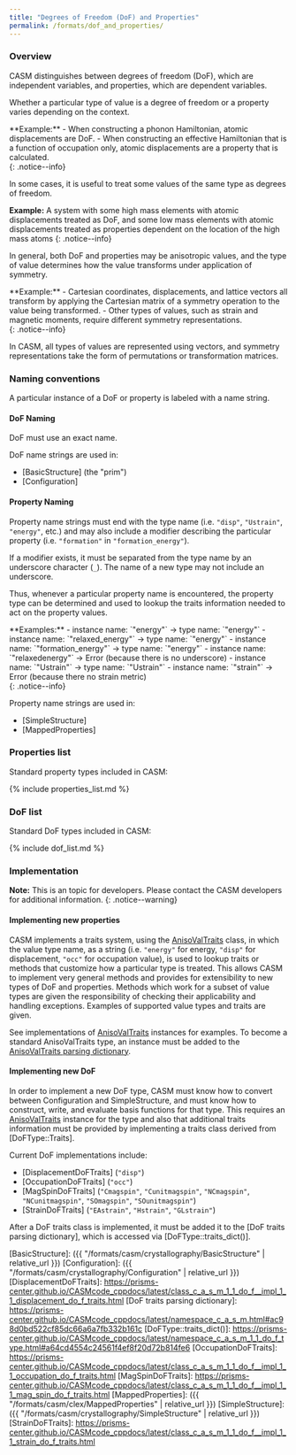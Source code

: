 ```yaml
---
title: "Degrees of Freedom (DoF) and Properties"
permalink: /formats/dof_and_properties/
---
```


### Overview

CASM distinguishes between degrees of freedom (DoF), which are independent variables, and properties, which are dependent variables.

Whether a particular type of value is a degree of freedom or a property varies depending on the context.

<div>
**Example:**
- When constructing a phonon Hamiltonian, atomic displacements are DoF.
- When constructing an effective Hamiltonian that is a function of occupation only, atomic displacements are a property that is calculated.
</div>
{: .notice--info}

In some cases, it is useful to treat some values of the same type as degrees of freedom.

**Example:** A system with some high mass elements with atomic displacements treated as DoF, and some low mass elements with atomic displacements treated as properties dependent on the location of the high mass atoms
{: .notice--info}

In general, both DoF and properties may be anisotropic values, and the type of value determines how the value transforms under application of symmetry.

<div>
**Example:**
- Cartesian coordinates, displacements, and lattice vectors all transform by applying the Cartesian matrix of a symmetry operation to the value being transformed.
- Other types of values, such as strain and magnetic moments, require different symmetry representations.
</div>
{: .notice--info}

In CASM, all types of values are represented using vectors, and symmetry representations take the form of permutations or transformation matrices.


### Naming conventions

A particular instance of a DoF or property is labeled with a name string.


#### DoF Naming

DoF must use an exact name.

DoF name strings are used in:
- [BasicStructure] (the "prim")
- [Configuration]


#### Property Naming

Property name strings must end with the type name (i.e. `"disp"`, `"Ustrain"`, `"energy"`, etc.) and may also include a modifier describing the particular property (i.e. `"formation"` in `"formation_energy"`).

If a modifier exists, it must be separated from the type name by an underscore character (`_`). The name of a new type may not include an underscore.

Thus, whenever a particular property name is encountered, the property type can be determined and used to lookup the traits information needed to act on the property values.

<div>
**Examples:**
- instance name: `"energy"` -> type name: `"energy"`
- instance name: `"relaxed_energy"` -> type name: `"energy"`
- instance name: `"formation_energy"` -> type name: `"energy"`
- instance name: `"relaxedenergy"` -> Error (because there is no underscore)
- instance name: `"Ustrain"` -> type name:  `"Ustrain"`
- instance name: `"strain"` ->  Error (because there no strain metric)
</div>
{: .notice--info}

Property name strings are used in:
- [SimpleStructure]
- [MappedProperties]


### Properties list

Standard property types included in CASM:

{% include properties_list.md %}


### DoF list

Standard DoF types included in CASM:

{% include dof_list.md %}


### Implementation

**Note:** This is an topic for developers. Please contact the CASM developers for additional information.
{: .notice--warning}


#### Implementing new properties

CASM implements a traits system, using the [AnisoValTraits] class, in which the value type name, as a string (i.e. `"energy"` for energy, `"disp"` for displacement, `"occ"` for occupation value), is used to lookup traits or methods that customize how a particular type is treated. This allows CASM to implement very general methods and provides for extensibility to new types of DoF and properties. Methods which work for a subset of value types are given the responsibility of checking their applicability and handling exceptions. Examples of supported value types and traits are given.

See implementations of [AnisoValTraits] instances for examples. To become a standard AnisoValTraits type, an instance must be added to the [AnisoValTraits parsing dictionary].


#### Implementing new DoF

In order to implement a new DoF type, CASM must know how to convert between Configuration and SimpleStructure, and must know how to construct, write, and evaluate basis functions for that type. This requires an [AnisoValTraits] instance for the type and also that additional traits information must be provided by implementing a traits class derived from [DoFType::Traits].

Current DoF implementations include:
- [DisplacementDoFTraits] (`"disp"`)
- [OccupationDoFTraits] (`"occ"`)
- [MagSpinDoFTraits] (`"Cmagspin"`, `"Cunitmagspin"`, `"NCmagspin"`, `"NCunitmagspin"`, `"SOmagspin"`, `"SOunitmagspin"`)
- [StrainDoFTraits] (`"EAstrain"`, `"Hstrain"`, `"GLstrain"`)

After a DoF traits class is implemented, it must be added it to the [DoF traits parsing dictionary], which is accessed via [DoFType::traits_dict()].

[AnisoValTraits]: https://prisms-center.github.io/CASMcode_cppdocs/latest/class_c_a_s_m_1_1_aniso_val_traits.html
[AnisoValTraits parsing dictionary]: https://prisms-center.github.io/CASMcode_cppdocs/latest/namespace_c_a_s_m.html#a41ba764cb5d20f103a5d7488f330dfed
[BasicStructure]: ({{ "/formats/casm/crystallography/BasicStructure" |  relative_url }})
[Configuration]: ({{ "/formats/casm/crystallography/Configuration" |  relative_url }})
[DisplacementDoFTraits]: https://prisms-center.github.io/CASMcode_cppdocs/latest/class_c_a_s_m_1_1_do_f__impl_1_1_displacement_do_f_traits.html
[DoF traits parsing dictionary]: https://prisms-center.github.io/CASMcode_cppdocs/latest/namespace_c_a_s_m.html#ac98d0bd522cf85dc66a6a7fb332b161c
[DoFType::traits_dict()]: https://prisms-center.github.io/CASMcode_cppdocs/latest/namespace_c_a_s_m_1_1_do_f_type.html#a64cd4554c24561f4ef8f20d72b814fe6
[OccupationDoFTraits]: https://prisms-center.github.io/CASMcode_cppdocs/latest/class_c_a_s_m_1_1_do_f__impl_1_1_occupation_do_f_traits.html
[MagSpinDoFTraits]: https://prisms-center.github.io/CASMcode_cppdocs/latest/class_c_a_s_m_1_1_do_f__impl_1_1_mag_spin_do_f_traits.html
[MappedProperties]: ({{ "/formats/casm/clex/MappedProperties" |  relative_url }})
[SimpleStructure]: ({{ "/formats/casm/crystallography/SimpleStructure" |  relative_url }})
[StrainDoFTraits]: https://prisms-center.github.io/CASMcode_cppdocs/latest/class_c_a_s_m_1_1_do_f__impl_1_1_strain_do_f_traits.html
